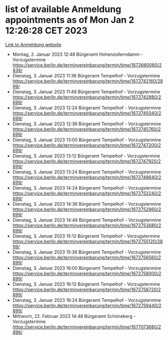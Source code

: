 # list of available Anmeldung appointments as of Mon Jan  2 12:26:28 CET 2023
[Link to Anmeldung website](https://service.berlin.de/terminvereinbarung/termin/tag.php?termin=0&anliegen[]=120686&dienstleisterlist=122210,122217,327316,122219,327312,122227,327314,122231,327346,122243,327348,122252,329742,122260,329745,122262,329748,122254,329751,122271,327278,122273,327274,122277,327276,330436,122280,327294,122282,327290,122284,327292,327539,122291,327270,122285,327266,122286,327264,122296,327268,150230,329760,122301,327282,122297,327286,122294,327284,122312,329763,122314,329775,122304,327330,122311,327334,122309,327332,122281,327352,122279,329772,122276,327324,122274,327326,122267,329766,122246,327318,122251,327320,122257,327322,122208,327298,122226,327300,121362,121364&herkunft=http%3A%2F%2Fservice.berlin.de%2Fdienstleistung%2F120686%2F)
- Montag, 2. Januar 2023 12:48 Bürgeramt Hohenzollerndamm - Vorzugstermine https://service.berlin.de/terminvereinbarung/termin/time/1672660080/2839/
- Dienstag, 3. Januar 2023 11:36 Bürgeramt Tempelhof - Vorzugstermine https://service.berlin.de/terminvereinbarung/termin/time/1672742160/2899/
- Dienstag, 3. Januar 2023 11:48 Bürgeramt Tempelhof - Vorzugstermine https://service.berlin.de/terminvereinbarung/termin/time/1672742880/2899/
- Dienstag, 3. Januar 2023 12:24 Bürgeramt Tempelhof - Vorzugstermine https://service.berlin.de/terminvereinbarung/termin/time/1672745040/2899/
- Dienstag, 3. Januar 2023 12:36 Bürgeramt Tempelhof - Vorzugstermine https://service.berlin.de/terminvereinbarung/termin/time/1672745760/2899/
- Dienstag, 3. Januar 2023 13:00 Bürgeramt Tempelhof - Vorzugstermine https://service.berlin.de/terminvereinbarung/termin/time/1672747200/2899/
- Dienstag, 3. Januar 2023 13:12 Bürgeramt Tempelhof - Vorzugstermine https://service.berlin.de/terminvereinbarung/termin/time/1672747920/2899/
- Dienstag, 3. Januar 2023 13:24 Bürgeramt Tempelhof - Vorzugstermine https://service.berlin.de/terminvereinbarung/termin/time/1672748640/2899/
- Dienstag, 3. Januar 2023 14:24 Bürgeramt Tempelhof - Vorzugstermine https://service.berlin.de/terminvereinbarung/termin/time/1672752240/2899/
- Dienstag, 3. Januar 2023 14:36 Bürgeramt Tempelhof - Vorzugstermine https://service.berlin.de/terminvereinbarung/termin/time/1672752960/2899/
- Dienstag, 3. Januar 2023 14:48 Bürgeramt Tempelhof - Vorzugstermine https://service.berlin.de/terminvereinbarung/termin/time/1672753680/2899/
- Dienstag, 3. Januar 2023 15:12 Bürgeramt Tempelhof - Vorzugstermine https://service.berlin.de/terminvereinbarung/termin/time/1672755120/2899/
- Dienstag, 3. Januar 2023 15:36 Bürgeramt Tempelhof - Vorzugstermine https://service.berlin.de/terminvereinbarung/termin/time/1672756560/2899/
- Dienstag, 3. Januar 2023 16:00 Bürgeramt Tempelhof - Vorzugstermine https://service.berlin.de/terminvereinbarung/termin/time/1672758000/2899/
- Dienstag, 3. Januar 2023 16:12 Bürgeramt Tempelhof - Vorzugstermine https://service.berlin.de/terminvereinbarung/termin/time/1672758720/2899/
- Dienstag, 3. Januar 2023 16:24 Bürgeramt Tempelhof - Vorzugstermine https://service.berlin.de/terminvereinbarung/termin/time/1672759440/2899/
- Mittwoch, 22. Februar 2023 14:48 Bürgeramt Schöneberg - Vorzugstermine https://service.berlin.de/terminvereinbarung/termin/time/1677073680/2896/
